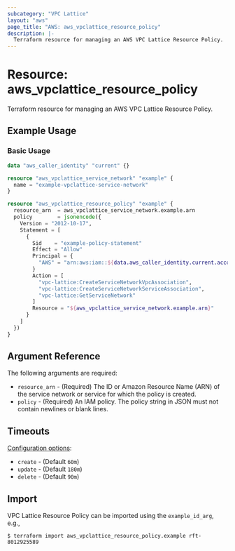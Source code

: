 ```yaml
---
subcategory: "VPC Lattice"
layout: "aws"
page_title: "AWS: aws_vpclattice_resource_policy"
description: |-
  Terraform resource for managing an AWS VPC Lattice Resource Policy.
---
```


# Resource: aws_vpclattice_resource_policy

Terraform resource for managing an AWS VPC Lattice Resource Policy.

## Example Usage

### Basic Usage

```terraform
data "aws_caller_identity" "current" {}

resource "aws_vpclattice_service_network" "example" {
  name = "example-vpclattice-service-network"
}

resource "aws_vpclattice_resource_policy" "example" {
  resource_arn  = aws_vpclattice_service_network.example.arn
  policy        = jsonencode({
    Version = "2012-10-17",
    Statement = [
      {
        Sid    = "example-policy-statement"
        Effect = "Allow"
        Principal = {
          "AWS" = "arn:aws:iam::${data.aws_caller_identity.current.account_id}:root"
        }
        Action = [
          "vpc-lattice:CreateServiceNetworkVpcAssociation",
          "vpc-lattice:CreateServiceNetworkServiceAssociation",
          "vpc-lattice:GetServiceNetwork"
        ]
        Resource = "${aws_vpclattice_service_network.example.arn}"
      }
    ]
  })
}
```

## Argument Reference

The following arguments are required:

* `resource_arn` - (Required) The ID or Amazon Resource Name (ARN) of the service network or service for which the policy is created.
* `policy` - (Required) An IAM policy. The policy string in JSON must not contain newlines or blank lines.

## Timeouts

[Configuration options](https://developer.hashicorp.com/terraform/language/resources/syntax#operation-timeouts):

* `create` - (Default `60m`)
* `update` - (Default `180m`)
* `delete` - (Default `90m`)

## Import

VPC Lattice Resource Policy can be imported using the `example_id_arg`, e.g.,

```
$ terraform import aws_vpclattice_resource_policy.example rft-8012925589
```
